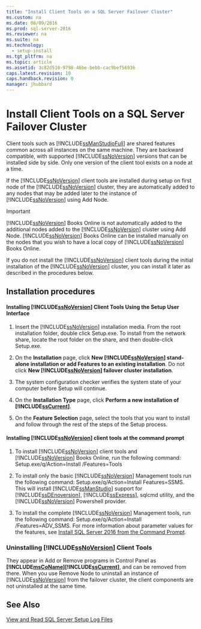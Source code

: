 ```yaml
---
title: "Install Client Tools on a SQL Server Failover Cluster"
ms.custom: na
ms.date: 08/09/2016
ms.prod: sql-server-2016
ms.reviewer: na
ms.suite: na
ms.technology: 
  - setup-install
ms.tgt_pltfrm: na
ms.topic: article
ms.assetid: 3c82d510-9798-46be-bebb-cac9bef56936
caps.latest.revision: 10
caps.handback.revision: 0
manager: jhubbard
---
```

# Install Client Tools on a SQL Server Failover Cluster
Client tools such as [!INCLUDE[ssManStudioFull](../../Topics/TopicNameContainA/tokens/ssManStudioFull_md.md)] are shared features common across all instances on the same machine. They are backward compatible, with supported [!INCLUDE[ssNoVersion](../../Topics/TopicNameContainA/tokens/ssNoVersion_md.md)] versions that can be installed side by side. Only one version of the client tool exists on a node at a time.  
  
 If the [!INCLUDE[ssNoVersion](../../Topics/TopicNameContainA/tokens/ssNoVersion_md.md)] client tools are installed during setup on first node of the [!INCLUDE[ssNoVersion](../../Topics/TopicNameContainA/tokens/ssNoVersion_md.md)] cluster, they are automatically added to any nodes that may be added later to the instance of [!INCLUDE[ssNoVersion](../../Topics/TopicNameContainA/tokens/ssNoVersion_md.md)] using Add Node.  
  
> [!IMPORTANT]  
>  [!INCLUDE[ssNoVersion](../../Topics/TopicNameContainA/tokens/ssNoVersion_md.md)] Books Online is not automatically added to the additional nodes added to the [!INCLUDE[ssNoVersion](../../Topics/TopicNameContainA/tokens/ssNoVersion_md.md)] cluster using Add Node. [!INCLUDE[ssNoVersion](../../Topics/TopicNameContainA/tokens/ssNoVersion_md.md)] Books Online can be installed manually on the nodes that you wish to have a local copy of [!INCLUDE[ssNoVersion](../../Topics/TopicNameContainA/tokens/ssNoVersion_md.md)] Books Online.  
  
 If you do not install the [!INCLUDE[ssNoVersion](../../Topics/TopicNameContainA/tokens/ssNoVersion_md.md)] client tools during the initial installation of the [!INCLUDE[ssNoVersion](../../Topics/TopicNameContainA/tokens/ssNoVersion_md.md)] cluster, you can install it later as described in the procedures below.  
  
## Installation procedures  
  
#### Installing [!INCLUDE[ssNoVersion](../../Topics/TopicNameContainA/tokens/ssNoVersion_md.md)] Client Tools Using the Setup User Interface  
  
1.  Insert the [!INCLUDE[ssNoVersion](../../Topics/TopicNameContainA/tokens/ssNoVersion_md.md)] installation media. From the root installation folder, double click Setup.exe. To install from the network share, locate the root folder on the share, and then double-click Setup.exe.  
  
2.  On the **Installation** page, click **New [!INCLUDE[ssNoVersion](../../Topics/TopicNameContainA/tokens/ssNoVersion_md.md)] stand-alone installation or add Features to an existing installation**. Do not click **New [!INCLUDE[ssNoVersion](../../Topics/TopicNameContainA/tokens/ssNoVersion_md.md)] failover cluster installation**.  
  
3.  The system configuration checker verifies the system state of your computer before Setup will continue.  
  
4.  On the **Installation Type** page, click **Perform a new installation of [!INCLUDE[ssCurrent](../../Topics/TopicNameContainA/tokens/ssCurrent_md.md)]**.  
  
5.  On the **Feature Selection** page, select the tools that you want to install and follow through the rest of the steps of the Setup process.  
  
#### Installing [!INCLUDE[ssNoVersion](../../Topics/TopicNameContainA/tokens/ssNoVersion_md.md)] client tools at the command prompt  
  
1.  To install [!INCLUDE[ssNoVersion](../../Topics/TopicNameContainA/tokens/ssNoVersion_md.md)] client tools and [!INCLUDE[ssNoVersion](../../Topics/TopicNameContainA/tokens/ssNoVersion_md.md)] Books Online, run the following command: Setup.exe/q/Action=Install /Features=Tools  
  
2.  To install only the basic [!INCLUDE[ssNoVersion](../../Topics/TopicNameContainA/tokens/ssNoVersion_md.md)] Management tools run the following command: Setup.exe/q/Action=Install Features=SSMS. This will install [!INCLUDE[ssManStudio](../../Topics/TopicNameContainA/tokens/ssManStudio_md.md)] support for [!INCLUDE[ssDEnoversion](../../Topics/TopicNameContainA/tokens/ssDEnoversion_md.md)], [!INCLUDE[ssExpress](../../Topics/TopicNameContainA/tokens/ssExpress_md.md)], sqlcmd utility, and the [!INCLUDE[ssNoVersion](../../Topics/TopicNameContainA/tokens/ssNoVersion_md.md)] Powershell provider.  
  
3.  To install the complete [!INCLUDE[ssNoVersion](../../Topics/TopicNameContainA/tokens/ssNoVersion_md.md)] Management tools, run the following command: Setup.exe/q/Action=Install /Features=ADV_SSMS. For more information about parameter values for the features, see [Install SQL Server 2016 from the Command Prompt](../../Topics/TopicNameNotContainA/Install-SQL-Server-2016-from-the-Command-Prompt.md).  
  
### Uninstalling [!INCLUDE[ssNoVersion](../../Topics/TopicNameContainA/tokens/ssNoVersion_md.md)] Client Tools  
 They appear in Add or Remove programs in Control Panel as **[!INCLUDE[msCoName](../../Topics/TopicNameContainA/tokens/msCoName_md.md)][!INCLUDE[ssCurrent](../../Topics/TopicNameContainA/tokens/ssCurrent_md.md)]**, and can be removed from there. When you use Remove Node to uninstall an instance of [!INCLUDE[ssNoVersion](../../Topics/TopicNameContainA/tokens/ssNoVersion_md.md)] from the failover cluster, the client components are not uninstalled at the same time.  
  
## See Also  
 [View and Read SQL Server Setup Log Files](../../Topics/TopicNameNotContainA/View-and-Read-SQL-Server-Setup-Log-Files.md)